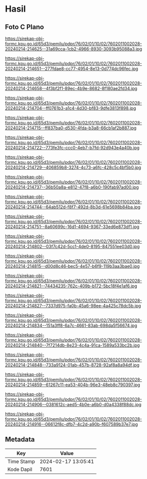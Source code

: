 # Hasil

## Foto C Plano

https://sirekap-obj-formc.kpu.go.id/65d3/pemilu/pdpr/76/02/01/10/02/7602011002028-20240214-214625--31a69cca-1cb2-4966-8930-3093b95088a3.jpg

https://sirekap-obj-formc.kpu.go.id/65d3/pemilu/pdpr/76/02/01/10/02/7602011002028-20240214-214651--277fdae8-cc77-4954-8e13-0d774dc96fec.jpg

https://sirekap-obj-formc.kpu.go.id/65d3/pemilu/pdpr/76/02/01/10/02/7602011002028-20240214-214658--4f3bf2f1-89ec-4b9e-8682-8f180ae2fd34.jpg

https://sirekap-obj-formc.kpu.go.id/65d3/pemilu/pdpr/76/02/01/10/02/7602011002028-20240214-214704--ff0761b3-a1c4-4d30-bf83-9dfe3813f898.jpg

https://sirekap-obj-formc.kpu.go.id/65d3/pemilu/pdpr/76/02/01/10/02/7602011002028-20240214-214715--ff837ba0-d530-4fda-b3a8-66cb1af2b887.jpg

https://sirekap-obj-formc.kpu.go.id/65d3/pemilu/pdpr/76/02/01/10/02/7602011002028-20240214-214722--773fe3fc-ccc0-4eb7-b7fd-92d943e4a40b.jpg

https://sirekap-obj-formc.kpu.go.id/65d3/pemilu/pdpr/76/02/01/10/02/7602011002028-20240214-214729--406859b8-3274-4c73-a6fc-428c5c4bf5b0.jpg

https://sirekap-obj-formc.kpu.go.id/65d3/pemilu/pdpr/76/02/01/10/02/7602011002028-20240214-214737--36b50a8a-e812-47f8-a6b0-190fab97ad00.jpg

https://sirekap-obj-formc.kpu.go.id/65d3/pemilu/pdpr/76/02/01/10/02/7602011002028-20240214-214744--64ab512d-f8f7-492d-8b3d-61e5698b84ba.jpg

https://sirekap-obj-formc.kpu.go.id/65d3/pemilu/pdpr/76/02/01/10/02/7602011002028-20240214-214751--8a60699c-16d1-4694-9367-33ed6e873df1.jpg

https://sirekap-obj-formc.kpu.go.id/65d3/pemilu/pdpr/76/02/01/10/02/7602011002028-20240214-214802--03f7c42d-5cc1-4de0-8195-847551ee03d0.jpg

https://sirekap-obj-formc.kpu.go.id/65d3/pemilu/pdpr/76/02/01/10/02/7602011002028-20240214-214815--d00d8c46-bec5-4e57-b6f9-119b3aa3bae0.jpg

https://sirekap-obj-formc.kpu.go.id/65d3/pemilu/pdpr/76/02/01/10/02/7602011002028-20240214-214821--74434235-762c-409b-b172-5bc18f4e1af6.jpg

https://sirekap-obj-formc.kpu.go.id/65d3/pemilu/pdpr/76/02/01/10/02/7602011002028-20240214-214827--7337d975-fa0b-45a6-98ee-4a425c78dc5b.jpg

https://sirekap-obj-formc.kpu.go.id/65d3/pemilu/pdpr/76/02/01/10/02/7602011002028-20240214-214834--151a3ff8-6a7c-4661-83ab-698da5f56674.jpg

https://sirekap-obj-formc.kpu.go.id/65d3/pemilu/pdpr/76/02/01/10/02/7602011002028-20240214-214840--7f7214db-8e23-4c4a-91ca-1589a533bc2b.jpg

https://sirekap-obj-formc.kpu.go.id/65d3/pemilu/pdpr/76/02/01/10/02/7602011002028-20240214-214848--733a9124-01ab-457b-8728-92af8a8a94df.jpg

https://sirekap-obj-formc.kpu.go.id/65d3/pemilu/pdpr/76/02/01/10/02/7602011002028-20240214-214859--61267c11-ea53-404b-96e3-48eb8c790397.jpg

https://sirekap-obj-formc.kpu.go.id/65d3/pemilu/pdpr/76/02/01/10/02/7602011002028-20240214-214906--0381612c-aed5-4b0e-a6b0-d0a4338f88dc.jpg

https://sirekap-obj-formc.kpu.go.id/65d3/pemilu/pdpr/76/02/01/10/02/7602011002028-20240214-214916--06612f8c-dfb7-4c2d-a90b-f607589b37e7.jpg


## Metadata

| Key        | Value               |
| ---------- | ------------------- |
| Time Stamp | 2024-02-17 13:05:41 |
| Kode Dapil | 7601                |



